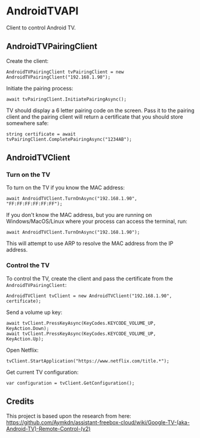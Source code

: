 # AndroidTVAPI
Client to control Android TV.

## AndroidTVPairingClient
Create the client:
```
AndroidTVPairingClient tvPairingClient = new AndroidTVPairingClient("192.168.1.90");
```

Initiate the pairing process:
```
await tvPairingClient.InitiatePairingAsync();
```

TV should display a 6 letter pairing code on the screen. Pass it to the pairing client and the pairing client will return a certificate that you should store somewhere safe:
```
string certificate = await tvPairingClient.CompletePairingAsync("1234AB");
```

## AndroidTVClient

### Turn on the TV
To turn on the TV if you know the MAC address:
```
await AndroidTVClient.TurnOnAsync("192.168.1.90", "FF:FF:FF:FF:FF:FF");
```
If you don't know the MAC address, but you are running on Windows/MacOS/Linux where your process can access the terminal, run:
```
await AndroidTVClient.TurnOnAsync("192.168.1.90");
```
This will attempt to use ARP to resolve the MAC address from the IP address.

### Control the TV
To control the TV, create the client and pass the certificate from the `AndroidTVPairingClient`:
```
AndroidTVClient tvClient = new AndroidTVClient("192.168.1.90", certificate);
```
Send a volume up key:
```
await tvClient.PressKeyAsync(KeyCodes.KEYCODE_VOLUME_UP, KeyAction.Down);
await tvClient.PressKeyAsync(KeyCodes.KEYCODE_VOLUME_UP, KeyAction.Up);
```
Open Netflix:
```
tvClient.StartApplication("https://www.netflix.com/title.*");
```
Get current TV configuration:
```
var configuration = tvClient.GetConfiguration();
```

## Credits
This project is based upon the research from here: https://github.com/Aymkdn/assistant-freebox-cloud/wiki/Google-TV-(aka-Android-TV)-Remote-Control-(v2)